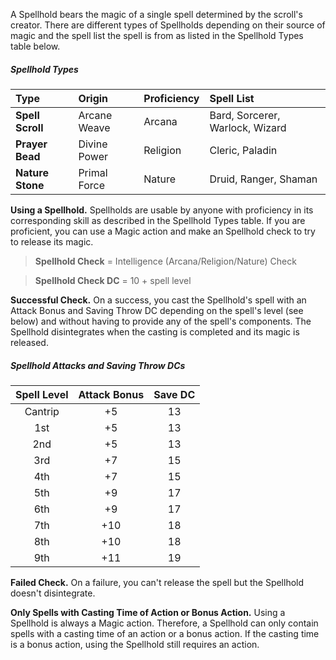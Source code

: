 

A Spellhold bears the magic of a single spell determined by the scroll's creator.
There are different types of Spellholds depending on their source of magic and the spell list the spell is from as listed in the Spellhold Types table below.

##### Spellhold Types
| Type             | Origin       | Proficiency | Spell List                      |
| :--------------- | :----------- | :---------- | :------------------------------ |
| **Spell Scroll** | Arcane Weave | Arcana      | Bard, Sorcerer, Warlock, Wizard |
| **Prayer Bead**  | Divine Power | Religion    | Cleric, Paladin                 |
| **Nature Stone** | Primal Force | Nature      | Druid, Ranger, Shaman           |






**Using a Spellhold.** Spellholds are usable by anyone with proficiency in its corresponding skill as described in the Spellhold Types table. If you are proficient, you can use a Magic action and make an Spellhold check to try to release its magic.

> **Spellhold Check** = Intelligence (Arcana/Religion/Nature) Check

> **Spellhold Check DC** = 10 + spell level

**Successful Check.** On a success, you cast the Spellhold's spell with an Attack Bonus and Saving Throw DC depending on the spell's level (see below) and without having to provide any of the spell's components. The Spellhold disintegrates when the casting is completed and its magic is released.

##### Spellhold Attacks and Saving Throw DCs
| Spell Level | Attack Bonus | Save DC |
| :---------: | :----------: | :-----: |
|   Cantrip   |      +5      |   13    |
|     1st     |      +5      |   13    |
|     2nd     |      +5      |   13    |
|     3rd     |      +7      |   15    |
|     4th     |      +7      |   15    |
|     5th     |      +9      |   17    |
|     6th     |      +9      |   17    |
|     7th     |     +10      |   18    |
|     8th     |     +10      |   18    |
|     9th     |     +11      |   19    |


**Failed Check.** On a failure, you can't release the spell but the Spellhold doesn't disintegrate.

**Only Spells with Casting Time of Action or Bonus Action.** Using a Spellhold is always a Magic action. Therefore, a Spellhold can only contain spells with a casting time of an action or a bonus action. If the casting time is a bonus action, using the Spellhold still requires an action.







